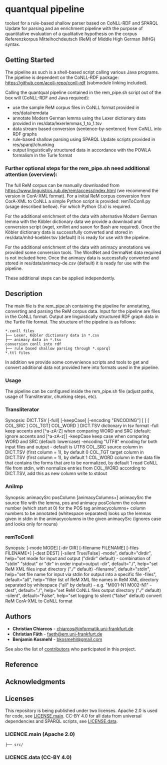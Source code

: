 # quantqual pipeline
toolset for a rule-based shallow parser based on CoNLL-RDF and SPARQL Update for parsing and an enrichment pipeline with the purpose of quantitative evaluation of a qualitative hypothesis on the corpus Referenzkorpus Mittelhochdeutsch (ReM) of Middle High German (MHG) syntax.
## Getting Started

The pipeline as such is a shell-based script calling various Java programs.
The pipeline is dependent on the CoNLL-RDF package: https://github.com/acoli-repo/conll-rdf (submodule linking included). 

Calling the quantqual pipeline contained in the rem_pipe.sh script out of the box will (CoNLL-RDF and Java required):
- use the sample ReM corpus files in CoNLL format provided in res/data/remdata
- annotate Modern German lemma using the Lexer dictionary data provided in res/data/lexerlemmas_1_to_1.tsv
- data stream based conversion (sentence-by-sentence) from CoNLL into RDF graphs
- rule-based shallow parsing using SPARQL Update scripts provided in res/sparql/chunking
- output linguistically structured data in accordance with the POWLA formalism in the Turle format

### Further optional steps for the rem_pipe.sh need additional attention (overview):
The full ReM corpus can be manually downloaded from https://www.linguistics.rub.de/rem/access/index.html (we recommend the version in CorA-XML format).
For a initial ReM corpus conversion from CorA-XML to CoNLL a simple Python script is provided: remToConll.py (usage described bellow). For which Python (3.x) is required.

For the additional enrichment of the data with alternative Modern German lemma with the Köbler dictionary data we provide a download and conversion script (wget, xmllint and saxon for Bash are required).
Once the Köbler dictionary data is successfully converted and stored in res/data/mhd-koebler.tsv (default) it is ready for use with the pipeline.

For the additional enrichment of the data with animacy annotations we provided some conversion tools. The WordNet and GermaNet data required is not included here.
Once the animacy data is successfully converted and stored in res/data/animacy-de.csv (default) it is ready for use with the pipeline.

These additional steps can be applied independently.

## Description

The main file is the rem_pipe.sh containing the pipeline for annotating, converting and parsing the ReM corpus data. 
Input for the pipeline are files in the CoNLL format.
Output are linguistically structured RDF graph data in the Turtle file format.
The structure of the pipeline is as follows:
```
*.conll files
├── Lexer, Köbler dictionary data in *.csv
├── animacy data in *.tsv
conversion conll into rdf
├── rule based shallow parsing through *.sparql
*.ttl files
```

In addition we provide some convenience scripts and tools to get and convert additional data not provided here into formats used in the pipeline.

### Usage
The pipeline can be configured inside the rem_pipe.sh file (adjust paths, usage of Transliterator, chunking steps, etc).

### Transliterator
Synopsis: DICT.TSV [-full] [-keepCase] [-encoding \"ENCODING\"] [ [ [ COL_SRC ] COL_TGT] COL_WORD ]
				  DICT.TSV            dictionary in tsv format
				  -full               keep accents and [^a-zA-Z] when comparing WORD and SRC (default: ignore accents and [^a-zA-z]]
				  -keepCase           keep case when comparing WORD and SRC (default: lowercase)
				  -encoding \"UTF8\"  encoding for both input files and output - default is UTF8
				  COL_SRC             source column in DICT.TSV (first column = 1), by default 0
				  COL_TGT             target column in DICT.TSV (first column = 1), by default 1
				  COL_WORD            column in the data file that contains the forms that are to be normalized, by default 1
				read CoNLL file from stdin, with normalize entries from COL_WORD according to DICT.TSV, add this as new column
				write to stdout

### AniImp
Synopsis: animacySrc posColumn [animacyColumns+]
				animacySrc the source file with the lemma, pos and animacy
				posColumn the column number (which start at 0) for the POS tag
				animacycolumns+ column numbers to be annotated (whitespace separated)
				looks up the lemmas given in stdin in the animacycolumns in the given animacySrc
				(ignores case and looks only for nouns)
				

### remToConll
Synopsis: [-mode MODE] [-dir DIR] [-filename FILENAME] [-files FILENAME+] [-dest DEST] [-silent True/False]
    -mode", default="dirdir", help="set mode for input and output ("dirdir" default) - combination of "stdin" "stdout" or "dir" in order input>output
    -dir", default="./", help="set ReM XML files input directory ("./" default)
    -filename", default="stdin", help="set file name for input via stdin for output into a specific file
    -files", default="all", help="filter list of ReM XML file names in ReM XML directory separated by whitespace ("all" by default) - e.g. "M001-N1 M002-N1"
    -dest", default="./", help="set ReM CoNLL files output directory ("./" default)
    -silent", default="False", help="set logging to silent ("false" default)
  convert ReM CorA-XML to CoNLL format

## Authors

* **Christian Chiarcos** - chiarcos@informatik.uni-frankfurt.de
* **Christian Fäth** - faeth@em.uni-frankfurt.de
* **Benjamin Kosmehl** - bkosmehl@gmail.com

See also the list of [contributors](https://github.com/acoli-repo/conll-rdf/graphs/contributors) who participated in this project.

## Reference

## Acknowledgments

  
## Licenses


This repository is being published under two licenses. Apache 2.0 is used for code, see [LICENSE.main](LICENSE.main.txt). CC-BY 4.0 for all data from universal dependencies and SPARQL scripts, see [LICENSE.data](LICENSE.data.txt).
  
### LICENCE.main (Apache 2.0)
```
├── src/  
```
### LICENCE.data (CC-BY 4.0)
  
  